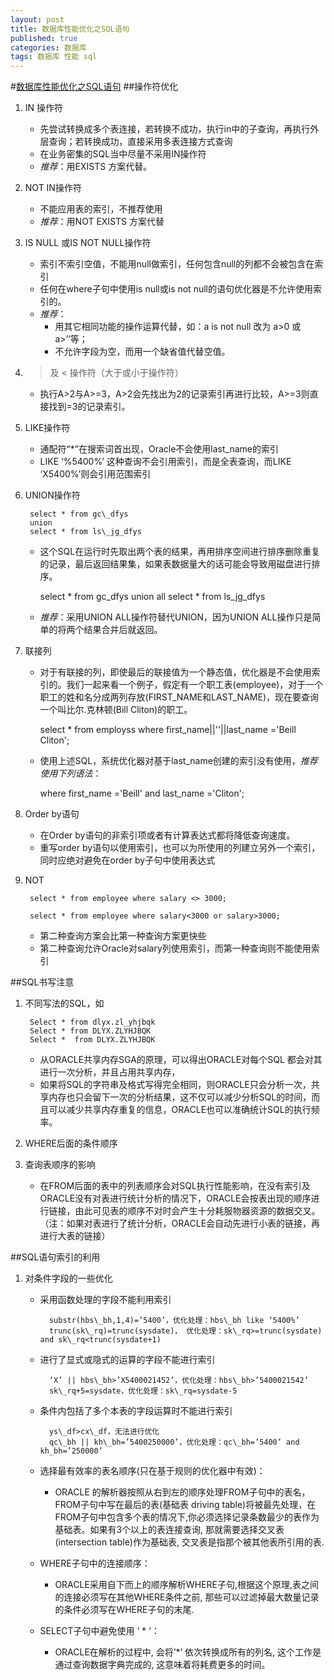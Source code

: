 ```yaml
---
layout: post
title: 数据库性能优化之SQL语句
published: true
categories: 数据库
tags: 数据库 性能 sql
---
```

#[数据库性能优化之SQL语句](http://blog.jobbole.com/96996/)
##操作符优化
1. IN 操作符
    * 先尝试转换成多个表连接，若转换不成功，执行in中的子查询，再执行外层查询；若转换成功，直接采用多表连接方式查询
    * 在业务密集的SQL当中尽量不采用IN操作符
    * _推荐_：用EXISTS 方案代替。
2. NOT IN操作符
    * 不能应用表的索引，不推荐使用
    * _推荐_：用NOT EXISTS 方案代替
3. IS NULL 或IS NOT NULL操作符
    * 索引不索引空值，不能用null做索引，任何包含null的列都不会被包含在索引
    * 任何在where子句中使用is null或is not null的语句优化器是不允许使用索引的。
    * _推荐_：
        * 用其它相同功能的操作运算代替，如：a is not null 改为 a>0 或a>’’等；          
        * 不允许字段为空，而用一个缺省值代替空值。
4. > 及 < 操作符（大于或小于操作符）
    * 执行A>2与A>=3，A>2会先找出为2的记录索引再进行比较，A>=3则直接找到=3的记录索引。
5. LIKE操作符
    * 通配符“*”在搜索词首出现，Oracle不会使用last_name的索引
    * LIKE ‘%5400%’ 这种查询不会引用索引，而是全表查询，而LIKE ‘X5400%’则会引用范围索引
6. UNION操作符

        select * from gc\_dfys 
        union 
        select * from ls\_jg_dfys

    * 这个SQL在运行时先取出两个表的结果，再用排序空间进行排序删除重复的记录，最后返回结果集，如果表数据量大的话可能会导致用磁盘进行排序。

        select * from gc_dfys 
        union all 
        select * from ls_jg_dfys

    * _推荐_：采用UNION ALL操作符替代UNION，因为UNION ALL操作只是简单的将两个结果合并后就返回。   

7. 联接列
    * 对于有联接的列，即使最后的联接值为一个静态值，优化器是不会使用索引的。我们一起来看一个例子，假定有一个职工表(employee)，对于一个职工的姓和名分成两列存放(FIRST\_NAME和LAST\_NAME)，现在要查询一个叫比尔.克林顿(Bill Cliton)的职工。  

        select * from employss where first\_name||''||last\_name ='Beill Cliton';

    * 使用上述SQL，系统优化器对基于last\_name创建的索引没有使用，_推荐使用下列语法_：

         where first_name ='Beill' and last_name ='Cliton';


8. Order by语句    
    * 在Order by语句的非索引项或者有计算表达式都将降低查询速度。
    * 重写order by语句以使用索引，也可以为所使用的列建立另外一个索引，同时应绝对避免在order by子句中使用表达式

9. NOT

        select * from employee where salary <> 3000;

        select * from employee where salary<3000 or salary>3000;
    * 第二种查询方案会比第一种查询方案更快些
    * 第二种查询允许Oracle对salary列使用索引，而第一种查询则不能使用索引

##SQL书写注意
1. 不同写法的SQL，如

        Select * from dlyx.zl_yhjbqk
        Select * from DLYX.ZLYHJBQK
        Select *  from DLYX.ZLYHJBQK
    * 从ORACLE共享内存SGA的原理，可以得出ORACLE对每个SQL 都会对其进行一次分析，并且占用共享内存，
    * 如果将SQL的字符串及格式写得完全相同，则ORACLE只会分析一次，共享内存也只会留下一次的分析结果，这不仅可以减少分析SQL的时间，而且可以减少共享内存重复的信息，ORACLE也可以准确统计SQL的执行频率。

2. WHERE后面的条件顺序
3. 查询表顺序的影响
    * 在FROM后面的表中的列表顺序会对SQL执行性能影响，在没有索引及ORACLE没有对表进行统计分析的情况下，ORACLE会按表出现的顺序进行链接，由此可见表的顺序不对时会产生十分耗服物器资源的数据交叉。（注：如果对表进行了统计分析，ORACLE会自动先进行小表的链接，再进行大表的链接）

##SQL语句索引的利用
1. 对条件字段的一些优化
    * 采用函数处理的字段不能利用索引

            substr(hbs\_bh,1,4)=’5400’，优化处理：hbs\_bh like ‘5400%’
            trunc(sk\_rq)=trunc(sysdate)， 优化处理：sk\_rq>=trunc(sysdate) and sk\_rq<trunc(sysdate+1)

    * 进行了显式或隐式的运算的字段不能进行索引

            ‘X’ || hbs\_bh>’X5400021452’，优化处理：hbs\_bh>’5400021542’
            sk\_rq+5=sysdate，优化处理：sk\_rq=sysdate-5

    * 条件内包括了多个本表的字段运算时不能进行索引

            ys\_df>cx\_df，无法进行优化 
            qc\_bh || kh\_bh=’5400250000’，优化处理：qc\_bh=’5400’ and kh_bh=’250000’

    * 选择最有效率的表名顺序(只在基于规则的优化器中有效)：
        * ORACLE 的解析器按照从右到左的顺序处理FROM子句中的表名，FROM子句中写在最后的表(基础表 driving table)将被最先处理，在FROM子句中包含多个表的情况下,你必须选择记录条数最少的表作为基础表。如果有3个以上的表连接查询, 那就需要选择交叉表(intersection table)作为基础表, 交叉表是指那个被其他表所引用的表.
    * WHERE子句中的连接顺序：
        * ORACLE采用自下而上的顺序解析WHERE子句,根据这个原理,表之间的连接必须写在其他WHERE条件之前, 那些可以过滤掉最大数量记录的条件必须写在WHERE子句的末尾.
    * SELECT子句中避免使用 ‘ * ‘：
       * ORACLE在解析的过程中, 会将’*’ 依次转换成所有的列名, 这个工作是通过查询数据字典完成的, 这意味着将耗费更多的时间。

